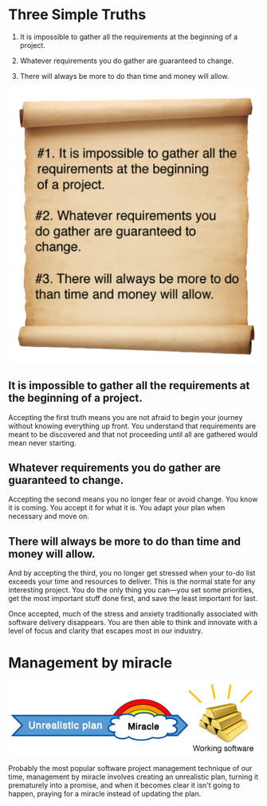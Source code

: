 # Three Simple Truths

1. It is impossible to gather all the requirements at the beginning of a project.

2. Whatever requirements you do gather are guaranteed to change.

3. There will always be more to do than time and money will allow.

![image-20200322205042802](/res/image-20200322205042802.png)

## It is impossible to gather all the requirements at the beginning of a project.

Accepting the first truth means you are not afraid to begin your journey without knowing everything up front. You understand that requirements are meant to be discovered and that not proceeding until all are gathered would mean never starting.

## Whatever requirements you do gather are guaranteed to change.

Accepting the second means you no longer fear or avoid change. You know it is coming. You accept it for what it is. You adapt your plan when necessary and move on.

## There will always be more to do than time and money will allow.

And by accepting the third, you no longer get stressed when your to-do list exceeds your time and resources to deliver. This is the normal state for any interesting project. You do the only thing you can—you set some priorities, get the most important stuff done first, and save the least important for last.

Once accepted, much of the stress and anxiety traditionally associated with software delivery disappears. You are then able to think and innovate with a level of focus and clarity that escapes most in our industry.

#

# Management by miracle

![image-20200322205350726](/res/image-20200322205350726.png)

Probably the most popular software project management technique of our time, management by miracle involves creating an unrealistic plan, turning it prematurely into a promise, and when it becomes clear it isn't going to happen, praying for a miracle instead of updating the plan.
